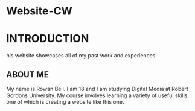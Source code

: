# Website-CW

<html>
  <body>
<html>
  <body>
    <h1>INTRODUCTION</h1>
    <p>his website showcases all of my past work and experiences</p>
    <h2>ABOUT ME</h2>
    <p>My name is Rowan Bell. I am 18 and I am studying Digital Media at Robert Gordons University. My course involves learning a variety        of useful skills, one of which is creating a website like this one.</p>
  </body>
</html>
    
